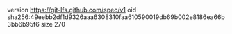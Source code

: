 version https://git-lfs.github.com/spec/v1
oid sha256:49eebb2df1d9326aaa6308310faa610590019db69b002e8186ea66b3bb6b95f6
size 270
